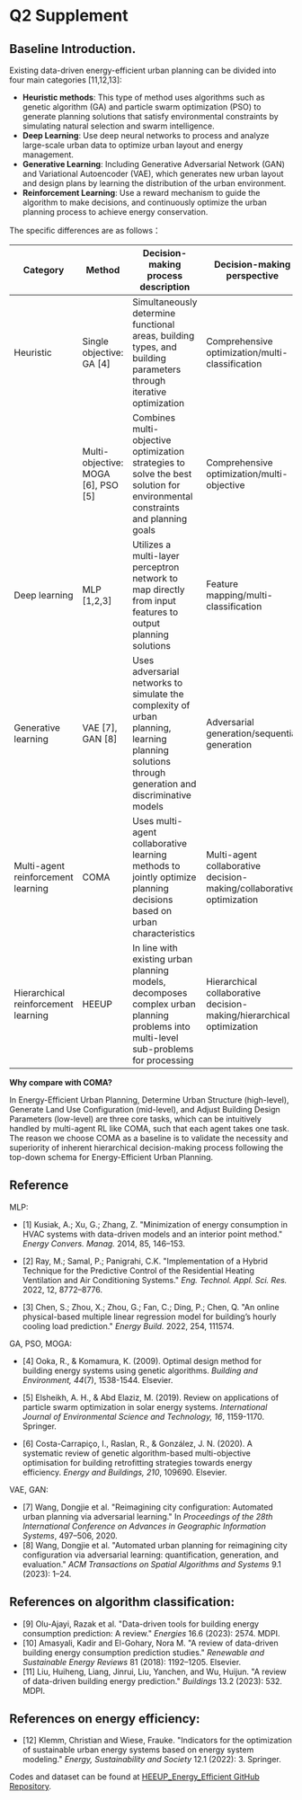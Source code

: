 # Q2 Supplement  

## Baseline Introduction.

 Existing data-driven energy-efficient urban planning can be divided into four main categories [11,12,13]:

- **Heuristic methods**: This type of method uses algorithms such as genetic algorithm (GA) and particle swarm optimization (PSO) to generate planning solutions that satisfy environmental constraints by simulating natural selection and swarm intelligence.
- **Deep Learning**: Use deep neural networks to process and analyze large-scale urban data to optimize urban layout and energy management.
- **Generative Learning**: Including Generative Adversarial Network (GAN) and Variational Autoencoder (VAE), which generates new urban layout and design plans by learning the distribution of the urban environment.
- **Reinforcement Learning**: Use a reward mechanism to guide the algorithm to make decisions, and continuously optimize the urban planning process to achieve energy conservation.

The specific differences are as follows：

| Category                       | Method              | Decision-making process description                                        | Decision-making perspective       | Characteristics                                             |
|--------------------------------|---------------------|---------------------------------------------------------------------------|-----------------------------------|-------------------------------------------------------------|
| Heuristic                     | Single objective: GA [4] | Simultaneously determine functional areas, building types, and building parameters through iterative optimization | Comprehensive optimization/multi-classification | Finds the optimal solution under environmental constraints, balancing multiple planning goals |
|                                | Multi-objective: MOGA [6], PSO [5] | Combines multi-objective optimization strategies to solve the best solution for environmental constraints and planning goals | Comprehensive optimization/multi-objective | Balances environmental constraints and planning goals to find the best balanced solution |
| Deep learning                 | MLP [1,2,3]                | Utilizes a multi-layer perceptron network to map directly from input features to output planning solutions | Feature mapping/multi-classification | Quickly predicts planning results without a reasoning process |
| Generative learning        | VAE [7], GAN [8]             | Uses adversarial networks to simulate the complexity of urban planning, learning planning solutions through generation and discriminative models | Adversarial generation/sequential generation | Increases the diversity of planning solutions, capturing planning complexity |
| Multi-agent reinforcement learning | COMA              | Uses multi-agent collaborative learning methods to jointly optimize planning decisions based on urban characteristics | Multi-agent collaborative decision-making/collaborative optimization | Collaborative optimization through multi-agent collaboration |
| Hierarchical reinforcement learning | HEEUP            | In line with existing urban planning models, decomposes complex urban planning problems into multi-level sub-problems for processing | Hierarchical collaborative decision-making/hierarchical optimization | Optimization and adjustment between levels to effectively achieve comprehensive energy-saving goals |

**Why compare with COMA?**

In Energy-Efficient Urban Planning, Determine Urban Structure (high-level), Generate Land Use Configuration (mid-level), and Adjust Building Design Parameters (low-level) are three core tasks, which can be intuitively handled by multi-agent RL like COMA, such that each agent takes one task. The reason we choose COMA as a baseline is to validate the necessity and superiority of inherent hierarchical decision-making process  following the top-down schema for Energy-Efficient Urban Planning. 

## Reference
MLP:

- [1] Kusiak, A.; Xu, G.; Zhang, Z. "Minimization of energy consumption in HVAC systems with data-driven models and an interior point method." *Energy Convers. Manag.* 2014, 85, 146–153.

- [2] Ray, M.; Samal, P.; Panigrahi, C.K. "Implementation of a Hybrid Technique for the Predictive Control of the Residential Heating Ventilation and Air Conditioning Systems." *Eng. Technol. Appl. Sci. Res.* 2022, 12, 8772–8776.

- [3] Chen, S.; Zhou, X.; Zhou, G.; Fan, C.; Ding, P.; Chen, Q. "An online physical-based multiple linear regression model for building’s hourly cooling load prediction." *Energy Build.* 2022, 254, 111574.

GA, PSO, MOGA:

- [4] Ooka, R., & Komamura, K. (2009). Optimal design method for building energy systems using genetic algorithms. *Building and Environment, 44*(7), 1538-1544. Elsevier.

- [5] Elsheikh, A. H., & Abd Elaziz, M. (2019). Review on applications of particle swarm optimization in solar energy systems. *International Journal of Environmental Science and Technology, 16*, 1159-1170. Springer.

- [6] Costa-Carrapiço, I., Raslan, R., & González, J. N. (2020). A systematic review of genetic algorithm-based multi-objective optimisation for building retrofitting strategies towards energy efficiency. *Energy and Buildings, 210*, 109690. Elsevier.


VAE, GAN:
- [7]  Wang, Dongjie et al. "Reimagining city configuration: Automated urban planning via adversarial learning." In *Proceedings of the 28th International Conference on Advances in Geographic Information Systems*, 497–506, 2020.
- [8]  Wang, Dongjie et al. "Automated urban planning for reimagining city configuration via adversarial learning: quantification, generation, and evaluation." *ACM Transactions on Spatial Algorithms and Systems* 9.1 (2023): 1–24.

## References on algorithm classification:
- [9]  Olu-Ajayi, Razak et al. "Data-driven tools for building energy consumption prediction: A review." *Energies* 16.6 (2023): 2574. MDPI.
- [10]  Amasyali, Kadir and El-Gohary, Nora M. "A review of data-driven building energy consumption prediction studies." *Renewable and Sustainable Energy Reviews* 81 (2018): 1192–1205. Elsevier.
- [11] Liu, Huiheng, Liang, Jinrui, Liu, Yanchen, and Wu, Huijun. "A review of data-driven building energy prediction." *Buildings* 13.2 (2023): 532. MDPI.
## References on energy efficiency:
-  [12] Klemm, Christian and Wiese, Frauke. "Indicators for the optimization of sustainable urban energy systems based on energy system modeling." *Energy, Sustainability and Society* 12.1 (2022): 3. Springer.

Codes and dataset can be found at [HEEUP_Energy_Efficient GitHub Repository](https://anonymous.4open.science/r/HEEUP).
